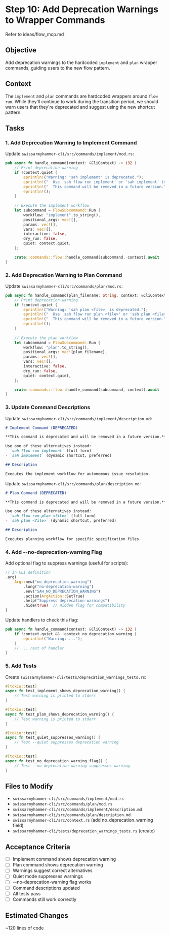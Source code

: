 # Step 10: Add Deprecation Warnings to Wrapper Commands

Refer to ideas/flow_mcp.md

## Objective

Add deprecation warnings to the hardcoded `implement` and `plan` wrapper commands, guiding users to the new flow pattern.

## Context

The `implement` and `plan` commands are hardcoded wrappers around `flow run`. While they'll continue to work during the transition period, we should warn users that they're deprecated and suggest using the new shortcut pattern.

## Tasks

### 1. Add Deprecation Warning to Implement Command

Update `swissarmyhammer-cli/src/commands/implement/mod.rs`:

```rust
pub async fn handle_command(context: &CliContext) -> i32 {
    // Print deprecation warning
    if !context.quiet {
        eprintln!("Warning: 'sah implement' is deprecated.");
        eprintln!("  Use 'sah flow run implement' or 'sah implement' (via dynamic shortcut) instead.");
        eprintln!("  This command will be removed in a future version.");
        eprintln!();
    }
    
    // Execute the implement workflow
    let subcommand = FlowSubcommand::Run {
        workflow: "implement".to_string(),
        positional_args: vec![],
        params: vec![],
        vars: vec![],
        interactive: false,
        dry_run: false,
        quiet: context.quiet,
    };

    crate::commands::flow::handle_command(subcommand, context).await
}
```

### 2. Add Deprecation Warning to Plan Command

Update `swissarmyhammer-cli/src/commands/plan/mod.rs`:

```rust
pub async fn handle_command(plan_filename: String, context: &CliContext) -> i32 {
    // Print deprecation warning
    if !context.quiet {
        eprintln!("Warning: 'sah plan <file>' is deprecated.");
        eprintln!("  Use 'sah flow run plan <file>' or 'sah plan <file>' (via dynamic shortcut) instead.");
        eprintln!("  This command will be removed in a future version.");
        eprintln!();
    }
    
    // Execute the plan workflow
    let subcommand = FlowSubcommand::Run {
        workflow: "plan".to_string(),
        positional_args: vec![plan_filename],
        params: vec![],
        vars: vec![],
        interactive: false,
        dry_run: false,
        quiet: context.quiet,
    };

    crate::commands::flow::handle_command(subcommand, context).await
}
```

### 3. Update Command Descriptions

Update `swissarmyhammer-cli/src/commands/implement/description.md`:

```markdown
# Implement Command (DEPRECATED)

**This command is deprecated and will be removed in a future version.**

Use one of these alternatives instead:
- `sah flow run implement` (full form)
- `sah implement` (dynamic shortcut, preferred)

## Description

Executes the implement workflow for autonomous issue resolution.
```

Update `swissarmyhammer-cli/src/commands/plan/description.md`:

```markdown
# Plan Command (DEPRECATED)

**This command is deprecated and will be removed in a future version.**

Use one of these alternatives instead:
- `sah flow run plan <file>` (full form)
- `sah plan <file>` (dynamic shortcut, preferred)

## Description

Executes planning workflow for specific specification files.
```

### 4. Add --no-deprecation-warning Flag

Add optional flag to suppress warnings (useful for scripts):

```rust
// In CLI definition
.arg(
    Arg::new("no_deprecation_warning")
        .long("no-deprecation-warning")
        .env("SAH_NO_DEPRECATION_WARNING")
        .action(ArgAction::SetTrue)
        .help("Suppress deprecation warnings")
        .hide(true)  // Hidden flag for compatibility
)
```

Update handlers to check this flag:

```rust
pub async fn handle_command(context: &CliContext) -> i32 {
    if !context.quiet && !context.no_deprecation_warning {
        eprintln!("Warning: ...");
    }
    // ... rest of handler
}
```

### 5. Add Tests

Create `swissarmyhammer-cli/tests/deprecation_warnings_tests.rs`:

```rust
#[tokio::test]
async fn test_implement_shows_deprecation_warning() {
    // Test warning is printed to stderr
}

#[tokio::test]
async fn test_plan_shows_deprecation_warning() {
    // Test warning is printed to stderr
}

#[tokio::test]
async fn test_quiet_suppresses_warning() {
    // Test --quiet suppresses deprecation warning
}

#[tokio::test]
async fn test_no_deprecation_warning_flag() {
    // Test --no-deprecation-warning suppresses warning
}
```

## Files to Modify

- `swissarmyhammer-cli/src/commands/implement/mod.rs`
- `swissarmyhammer-cli/src/commands/plan/mod.rs`
- `swissarmyhammer-cli/src/commands/implement/description.md`
- `swissarmyhammer-cli/src/commands/plan/description.md`
- `swissarmyhammer-cli/src/context.rs` (add no_deprecation_warning field)
- `swissarmyhammer-cli/tests/deprecation_warnings_tests.rs` (create)

## Acceptance Criteria

- [ ] Implement command shows deprecation warning
- [ ] Plan command shows deprecation warning
- [ ] Warnings suggest correct alternatives
- [ ] Quiet mode suppresses warnings
- [ ] --no-deprecation-warning flag works
- [ ] Command descriptions updated
- [ ] All tests pass
- [ ] Commands still work correctly

## Estimated Changes

~120 lines of code
